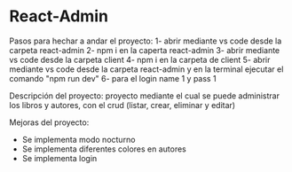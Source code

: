 # React-Admin

Pasos para hechar a andar el proyecto:
1- abrir mediante vs code desde la carpeta react-admin
2- npm i en la caperta react-admin 
3- abrir mediante vs code desde la carpeta client
4- npm i en la carpeta de client
5- abrir mediante vs code desde la carpeta react-admin y en la terminal ejecutar el comando "npm run dev"
6- para el login name 1 y pass 1

Descripción del proyecto:
proyecto mediante el cual se puede administrar los libros y autores, con el crud (listar, crear, eliminar y editar)

Mejoras del proyecto:
- Se implementa modo nocturno
- Se implementa diferentes colores en autores
- Se implementa login
